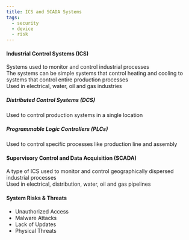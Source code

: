 ```yaml
---
title: ICS and SCADA Systems
tags:
  - security
  - device
  - risk
---
```


#### Industrial Control Systems (ICS)
Systems used to monitor and control industrial processes  
The systems can be simple systems that control heating and cooling to systems that control entire production processes  
Used in electrical, water, oil and gas industries

##### Distributed Control Systems (DCS)
Used to control production systems in a single location

##### Programmable Logic Controllers (PLCs)
Used to control specific processes like production line and assembly

#### Supervisory Control and Data Acquisition (SCADA)
A type of ICS used to monitor and control geographically dispersed industrial processes  
Used in electrical, distribution, water, oil and gas pipelines  

#### System Risks & Threats

* Unauthorized Access
* Malware Attacks
* Lack of Updates
* Physical Threats

